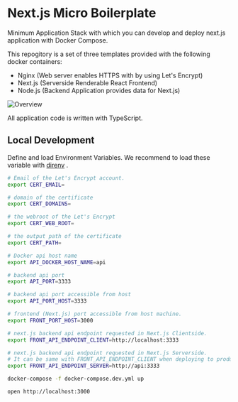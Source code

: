 # Next.js Micro Boilerplate

Minimum Application Stack with which you can develop and deploy next.js application with Docker Compose.

This repogitory is a set of three templates provided with the following docker containers:

* Nginx (Web server enables HTTPS with by using Let's Encrypt)
* Next.js (Serverside Renderable React Frontend) 
* Node.js (Backend Application provides data for Next.js)


![Overview](https://user-images.githubusercontent.com/3450879/85508415-fb5abc80-b62e-11ea-9c40-b38a81141e44.jpg)


All application code is written with TypeScript.

## Local Development

Define and load Environment Variables. We recommend to load these variable with [direnv](https://github.com/direnv/direnv) .

```bash
# Email of the Let's Encrypt account.
export CERT_EMAIL=

# domain of the certificate
export CERT_DOMAINS=

# the webroot of the Let's Encrypt
export CERT_WEB_ROOT=

# the output path of the certificate
export CERT_PATH=

# Docker api host name
export API_DOCKER_HOST_NAME=api

# backend api port
export API_PORT=3333

# backend api port accessible from host
export API_PORT_HOST=3333

# frontend (Next.js) port accessible from host machine.
export FRONT_PORT_HOST=3000

# next.js backend api endpoint requested in Next.js Clientside.
export FRONT_API_ENDPOINT_CLIENT=http://localhost:3333

# next.js backend api endpoint requested in Next.js Serverside.
# It can be same with FRONT_API_ENDPOINT_CLIENT when deploying to production.
export FRONT_API_ENDPOINT_SERVER=http://api:3333
```

```bash
docker-compose -f docker-compose.dev.yml up 
```

```bash
open http://localhost:3000
```

